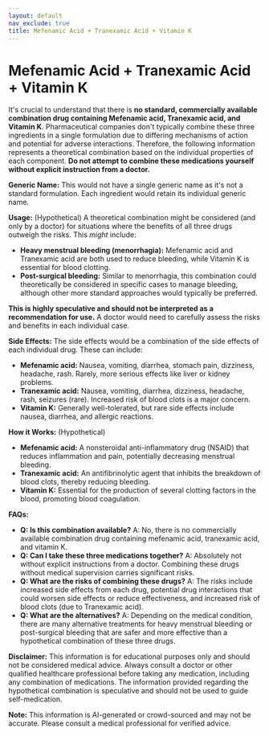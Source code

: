 ```yaml
---
layout: default
nav_exclude: true
title: Mefenamic Acid + Tranexamic Acid + Vitamin K
---
```


# Mefenamic Acid + Tranexamic Acid + Vitamin K

It's crucial to understand that there is **no standard, commercially available combination drug containing Mefenamic acid, Tranexamic acid, and Vitamin K**.  Pharmaceutical companies don't typically combine these three ingredients in a single formulation due to differing mechanisms of action and potential for adverse interactions.  Therefore, the following information represents a theoretical combination based on the individual properties of each component.  **Do not attempt to combine these medications yourself without explicit instruction from a doctor.**


**Generic Name:**  This would not have a single generic name as it's not a standard formulation.  Each ingredient would retain its individual generic name.

**Usage:**  (Hypothetical)  A theoretical combination might be considered (and only by a doctor) for situations where the benefits of all three drugs outweigh the risks. This *might* include:

* **Heavy menstrual bleeding (menorrhagia):** Mefenamic acid and Tranexamic acid are both used to reduce bleeding, while Vitamin K is essential for blood clotting.
* **Post-surgical bleeding:** Similar to menorrhagia, this combination could theoretically be considered in specific cases to manage bleeding, although other more standard approaches would typically be preferred.

**This is highly speculative and should not be interpreted as a recommendation for use.**  A doctor would need to carefully assess the risks and benefits in each individual case.

**Side Effects:** The side effects would be a combination of the side effects of each individual drug.  These can include:

* **Mefenamic acid:** Nausea, vomiting, diarrhea, stomach pain, dizziness, headache, rash.  Rarely, more serious effects like liver or kidney problems.
* **Tranexamic acid:** Nausea, vomiting, diarrhea, dizziness, headache, rash, seizures (rare).  Increased risk of blood clots is a major concern.
* **Vitamin K:**  Generally well-tolerated, but rare side effects include nausea, diarrhea, and allergic reactions.


**How it Works:** (Hypothetical)

* **Mefenamic acid:**  A nonsteroidal anti-inflammatory drug (NSAID) that reduces inflammation and pain, potentially decreasing menstrual bleeding.
* **Tranexamic acid:** An antifibrinolytic agent that inhibits the breakdown of blood clots, thereby reducing bleeding.
* **Vitamin K:**  Essential for the production of several clotting factors in the blood, promoting blood coagulation.


**FAQs:**

* **Q: Is this combination available?** A: No, there is no commercially available combination drug containing mefenamic acid, tranexamic acid, and vitamin K.
* **Q: Can I take these three medications together?** A:  Absolutely not without explicit instructions from a doctor. Combining these drugs without medical supervision carries significant risks.
* **Q: What are the risks of combining these drugs?** A:  The risks include increased side effects from each drug, potential drug interactions that could worsen side effects or reduce effectiveness, and increased risk of blood clots (due to Tranexamic acid).
* **Q: What are the alternatives?** A: Depending on the medical condition, there are many alternative treatments for heavy menstrual bleeding or post-surgical bleeding that are safer and more effective than a hypothetical combination of these three drugs.


**Disclaimer:** This information is for educational purposes only and should not be considered medical advice.  Always consult a doctor or other qualified healthcare professional before taking any medication, including any combination of medications.  The information provided regarding the hypothetical combination is speculative and should not be used to guide self-medication.


**Note:** This information is AI-generated or crowd-sourced and may not be accurate. Please consult a medical professional for verified advice.
